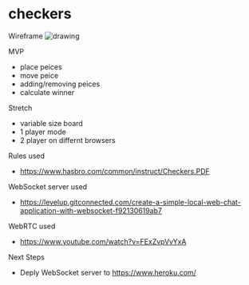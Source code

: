 # checkers
Wireframe
![drawing](https://docs.google.com/drawings/d/1t-alEifpDqC_VvQFhn6tdtK8j26yLq_rrAol4EaUwCg/export/png)

MVP
- place peices
- move peice
- adding/removing peices
- calculate winner

Stretch
- variable size board
- 1 player mode
- 2 player on differnt browsers 

Rules used
- https://www.hasbro.com/common/instruct/Checkers.PDF

WebSocket server used
- https://levelup.gitconnected.com/create-a-simple-local-web-chat-application-with-websocket-f92130619ab7

WebRTC used
- https://www.youtube.com/watch?v=FExZvpVvYxA

Next Steps
- Deply WebSocket server to https://www.heroku.com/


